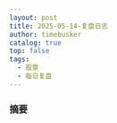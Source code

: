 ```yaml
---
layout: post
title: 2025-05-14-复盘日志
author: timebusker
catalog: true
top: false
tags:
  - 股票
  - 每日复盘
---
```

### 摘要






